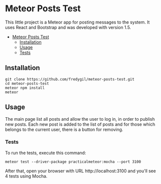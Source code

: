 # Meteor Posts Test

This little project is a Meteor app for posting messages to the system. It uses React and Bootstrap and was developed with version 1.5. 


- [Meteor Posts Test](#meteor-posts-test)
  - [Installation](#installation)
  - [Usage](#usage)
  - [Tests](#tests)

## Installation

```
git clone https://github.com/fredygil/meteor-posts-test.git
cd meteor-posts-test
meteor npm install
meteor
```

## Usage

The main page list all posts and allow the user to log in, in order to publish new posts. Each new post is added to the list of posts and for those which belongs to the current user, there is a button for removing.

### Tests

To run the tests, execute this command:

```
meteor test --driver-package practicalmeteor:mocha --port 3100
```

After that, open your browser with URL http://localhost:3100 and you'll see 4 tests using Mocha.
